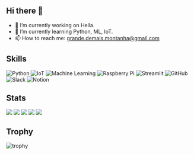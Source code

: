 ## Hi there 👋

- 🔭 I’m currently working on Hella.
- 🌱 I’m currently learning Python, ML, IoT.
- 📫 How to reach me: grande.demais.montanha@gmail.com

## Skills
![Python](https://img.shields.io/badge/Python-3776AB?style=flat-square&logo=python&logoColor=white&size=large)
![IoT](https://img.shields.io/badge/IoT-0082C9?style=flat-square&logo=raspberry-pi&logoColor=white&size=large)
![Machine Learning](https://img.shields.io/badge/Machine%20Learning-FF6F00?style=flat-square&logo=tensorflow&logoColor=white&size=large)
![Raspberry Pi](https://img.shields.io/badge/Raspberry%20Pi-A22846?style=flat-square&logo=raspberry-pi&logoColor=white&size=large)
![Streamlit](https://img.shields.io/badge/Streamlit-FF4B4B?style=flat-square&logo=streamlit&logoColor=white&size=large)
![GitHub](https://img.shields.io/badge/GitHub-181717?style=flat-square&logo=github&logoColor=white&size=large)
![Slack](https://img.shields.io/badge/Slack-4A154B?style=flat-square&logo=slack&logoColor=white&size=large)
![Notion](https://img.shields.io/badge/Notion-000000?style=flat-square&logo=notion&logoColor=white&size=large)


## Stats
![](http://github-profile-summary-cards.vercel.app/api/cards/profile-details?username=Daisuke7155&theme=gruvbox)
![](http://github-profile-summary-cards.vercel.app/api/cards/repos-per-language?username=Daisuke7155&theme=gruvbox)
![](http://github-profile-summary-cards.vercel.app/api/cards/most-commit-language?username=Daisuke7155&theme=gruvbox)
![](http://github-profile-summary-cards.vercel.app/api/cards/stats?username=Daisuke7155&theme=gruvbox)
![](http://github-profile-summary-cards.vercel.app/api/cards/productive-time?username=Daisuke7155&theme=gruvbox&utcOffset=9)

## Trophy
![trophy](https://github-profile-trophy.vercel.app/?username=Daisuke7155&theme=gruvbox)
